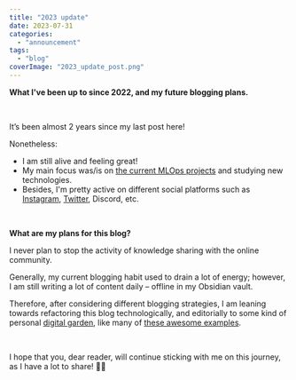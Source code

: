 ```yaml
---
title: "2023 update"
date: 2023-07-31
categories: 
  - "announcement"
tags: 
  - "blog"
coverImage: "2023_update_post.png"
---
```


**What I've been up to since 2022, and my future blogging plans.**

 

It’s been almost 2 years since my last post here!

Nonetheless:

- I am still alive and feeling great!
- My main focus was/is on [the current MLOps projects](https://pawelcislo.com/portfolio/) and studying new technologies.
- Besides, I'm pretty active on different social platforms such as [Instagram](https://www.instagram.com/pawel_cislo/), [Twitter](https://x.com/pawel_cislo), Discord, etc.

 

**What are my plans for this blog?**

I never plan to stop the activity of knowledge sharing with the online community.

Generally, my current blogging habit used to drain a lot of energy; however, I am still writing a lot of content daily – offline in my Obsidian vault.

Therefore, after considering different blogging strategies, I am leaning towards refactoring this blog technologically, and editorially to some kind of personal [digital garden](https://joelhooks.com/digital-garden/), like many of [these awesome examples](https://github.com/lyz-code/best-of-digital-gardens).

 

I hope that you, dear reader, will continue sticking with me on this journey, as I have a lot to share! 👋🏻
